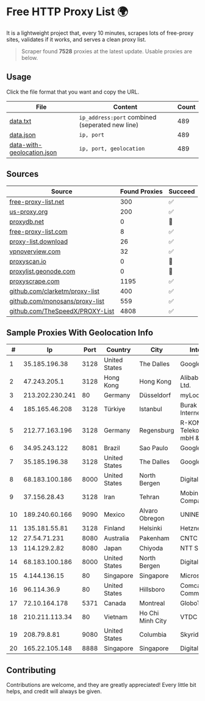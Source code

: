
# Free HTTP Proxy List 🌍

It is a lightweight project that, every 10 minutes, scrapes lots of free-proxy sites, validates if it works, and serves a clean proxy list.


> Scraper found **7528** proxies at the latest update. Usable proxies are below.

## Usage

Click the file format that you want and copy the URL.


|File|Content|Count|
|----|-------|-----|
|[data.txt](https://raw.githubusercontent.com/themiralay/Proxy-List-World/master/data.txt)|`ip_address:port` combined (seperated new line)|489|
|[data.json](https://raw.githubusercontent.com/themiralay/Proxy-List-World/master/data.json)|`ip, port`|489|
|[data-with-geolocation.json](https://raw.githubusercontent.com/themiralay/Proxy-List-World/master/data-with-geolocation.json)|`ip, port, geolocation`|489|

## Sources

|Source|Found Proxies|Succeed|
|------|-------------|-------|
|[free-proxy-list.net](https://free-proxy-list.net)|300|✅|
|[us-proxy.org](https://www.us-proxy.org)|200|✅|
|[proxydb.net](http://proxydb.net)|0|🚫|
|[free-proxy-list.com](https://free-proxy-list.com/?page=&port=&type%5B%5D=http&type%5B%5D=https&up_time=0&search=Search)|8|✅|
|[proxy-list.download](https://www.proxy-list.download/HTTP)|26|✅|
|[vpnoverview.com](https://vpnoverview.com/privacy/anonymous-browsing/free-proxy-servers)|32|✅|
|[proxyscan.io](https://www.proxyscan.io)|0|🚫|
|[proxylist.geonode.com](https://proxylist.geonode.com/api/proxy-list?limit=300&page=1&sort_by=lastChecked&sort_type=desc&protocols=http,https)|0|🚫|
|[proxyscrape.com](https://api.proxyscrape.com/v2/?request=displayproxies&protocol=http&timeout=10000&country=all&ssl=all&anonymity=all)|1195|✅|
|[github.com/clarketm/proxy-list](https://raw.githubusercontent.com/clarketm/proxy-list/master/proxy-list-raw.txt)|400|✅|
|[github.com/monosans/proxy-list](https://raw.githubusercontent.com/monosans/proxy-list/main/proxies/http.txt)|559|✅|
|[github.com/TheSpeedX/PROXY-List](https://raw.githubusercontent.com/TheSpeedX/PROXY-List/master/http.txt)|4808|✅|


## Sample Proxies With Geolocation Info

|#|Ip|Port|Country|City|Internet Service Provider|
|-|--|----|-------|----|-------------------------|
|1|35.185.196.38|3128|United States|The Dalles|Google LLC|
|2|47.243.205.1|3128|Hong Kong|Hong Kong|Alibaba (US) Technology Co., Ltd.|
|3|213.202.230.241|80|Germany|Düsseldorf|myLoc managed IT AG|
|4|185.165.46.208|3128|Türkiye|Istanbul|Burak Buylu trading as BurtiNET Internet Hizmetleri|
|5|212.77.163.196|3128|Germany|Regensburg|R-KOM Regensburger Telekommunikationsgesellschaft mbH & Co. KG|
|6|34.95.243.122|8081|Brazil|Sao Paulo|Google LLC|
|7|35.185.196.38|3128|United States|The Dalles|Google LLC|
|8|68.183.100.186|8000|United States|North Bergen|DigitalOcean, LLC|
|9|37.156.28.43|3128|Iran|Tehran|Mobin Net Communication Company|
|10|189.240.60.166|9090|Mexico|Alvaro Obregon|UNINET|
|11|135.181.55.81|3128|Finland|Helsinki|Hetzner Online GmbH|
|12|27.54.71.231|8080|Australia|Pakenham|CNTC|
|13|114.129.2.82|8080|Japan|Chiyoda|NTT SmartConnect Corporation|
|14|68.183.100.186|8000|United States|North Bergen|DigitalOcean, LLC|
|15|4.144.136.15|80|Singapore|Singapore|Microsoft Corporation|
|16|96.114.36.9|80|United States|Hillsboro|Comcast Cable Communications, LLC|
|17|72.10.164.178|5371|Canada|Montreal|GloboTech Communications|
|18|210.211.113.34|80|Vietnam|Ho Chi Minh City|VTDC|
|19|208.79.8.81|9080|United States|Columbia|Skyrider Communications LLC|
|20|165.22.105.148|8888|Singapore|Singapore|DigitalOcean, LLC|



## Contributing

Contributions are welcome, and they are greatly appreciated! Every
little bit helps, and credit will always be given.

